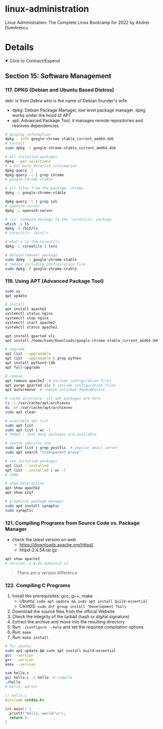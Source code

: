 # linux-administration

Linux Administration: The Complete Linux Bootcamp for 2022 by Andrei Dumitrescu

# Details

<details open> 
  <summary>Click to Contract/Expend</summary>

## Section 15: Software Management

### 117. DPKG (Debian and Ubuntu Based Distros)

deb: is from Debra who is the name of Debian founder's wife

- dpkg: Debian Package Manager, low level package manager. dpkg works under the hood of APT
- apt: Advanced Package Tool, it manages remote repositories and resolves dependencies

```sh
# display information
dpkg --info google-chrome-stable_current_amd64.deb
# install
sudo dpkg -i google-chrome-stable_current_amd64.deb
```

```sh
# all installed packages
dpkg --get-selections
# a bit more detailed information
dpkg-query -l
dpkg-query -l | grep chrome
# google-chrome-stable

# all files from the package, chrome
dpkg -L google-chrome-stable
```

```sh
dpkg-query -l | grep ssh
# openssh-server
dpkg -L openssh-server
```

```sh
# 'ls' command belongs to the 'coreutils' package
which -a ls
dpkg -S /bin/ls
# coreutils: /bin/ls

# what's in the coreutils
dpkg -L coreutils | less
```

```sh
# delete(remove) package
sudo dpkg -r google-chrome-stable
# remove including configuration file
sudo dpkg -P google-chrome-stable
```

### 119. Using APT (Advanced Package Tool)

```sh
sudo su
apt update

# install
apt install apache2
systemctl status nginx
systemctl stop nginx
systemctl start apache2
systemctl status apache2
```

```sh
apt install gparted vlc
apt install /home/kimn/Downloads/google-chrome-stable_current_amd64.deb
```

```sh
# upgrade
apt list --upgradable
apt list --upgradable | grep python
apt install python3-ldb
apt full-upgrade
```

```sh
# remove
apt remove apache2  # exclude configuration files
apt purge gparted vlc # include configuration files
apt autoremove  # remove unlinked dependencies
```

```sh
# cache directory: all apt packages are here
ls -l /var/cache/apt/archieves
du -sh /var/cache/apt/archieves
sudo apt clean
```

```sh
# available apt list
sudo apt list
sudo apt list | wc -l
# 79663 : that many packages are available

# search specific one
sudo apt list | grep postfix  # popular email server
sudo apt search "transparent proxy"

# see installed packages
apt list --installed
apt list --installed | wc -l
# 1486

# show description
apt show apache2
apt show zzuf

# graphical package manager
sudo apt install synaptic
sudo synaptic
```

### 121. Compiling Programs from Source Code vs. Package Manager

- check the latest version on web
  - https://downloads.apache.org/httpd/
  - httpd-2.4.54.tar.gz

```sh
apt show apache2
# Version: 2.4.41-4ubuntu3.12
```

> There are a version difference

### 122. Compiling C Programs

1. Install the prerequisites: gcc, g++, make
   - Ubuntu: `sudo apt update && sudo apt install build-essential`
   - CentOS: `sudo dnf group install "Development Tools`
2. Download the source files from the official Website
3. Check the integrity of the tarball (hash or digital signature)
4. Extract the archive and move into the resulting directory
5. Run: `./configure --help` and set the required compilation options
6. Run: `make`
7. Run: `make install`

```sh
# for ubuntu
sudo apt update && sudo apt install build-essential
gcc --version
g++ --version
make --version

vim hello.c
gcc hello.c -o hello  # compile
./hello
# Hello, world!
```

```c
// hello.c
#include <stdio.h>

int main() {
  printf("Hello, world!\n");
  return 0;
}
```

</details>
